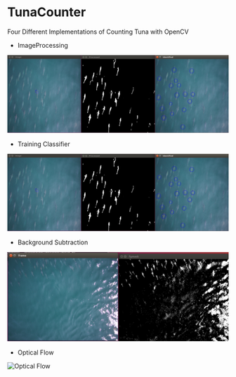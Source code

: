 # TunaCounter

Four Different Implementations of Counting Tuna with OpenCV

- ImageProcessing

![Imageprocessing](Results/imageprocessing.png)

- Training Classifier

![Classifier](Results/imageprocessing.png)

- Background Subtraction

![Background](Results/bksub.png)

- Optical Flow

![Optical Flow]()
